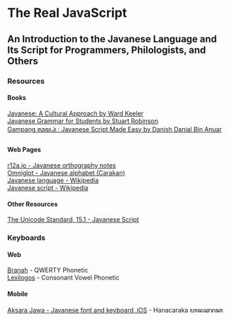 # The Real JavaScript

## An Introduction to the Javanese Language and Its Script for Programmers, Philologists, and Others

### Resources

#### Books

[Javanese: A Cultural Approach by Ward Keeler](https://www.amazon.com/Javanese-Cultural-Approach-Ohio-Southeast/dp/0896801217)  
[Javanese Grammar for Students by Stuart Robinson](https://www.amazon.com/Javanese-Grammar-Students-2nd-Southeast/dp/1876924128)  
[Gampang ꦓꦩ꧀ꦥꦁ : Javanese Script Made Easy by Danish Danial Bin Anuar](https://www.amazon.com/Gampang-Javanese-Script-Made-Easy-ebook/dp/B07NJKQTS4)

#### Web Pages

[r12a.io - Javanese orthography notes](https://r12a.github.io/scripts/java/jv.html)  
[Omniglot - Javanese alphabet (Carakan)](https://www.omniglot.com/writing/javanese.htm)  
[Javanese language - Wikipedia](https://en.wikipedia.org/wiki/Javanese_language)  
[Javanese script - Wikipedia](https://en.wikipedia.org/wiki/Javanese_script)

#### Other Resources

[The Unicode Standard, 15.1 - Javanese Script](rsrc/Unicode%20Javanese%20Script.pdf)

### Keyboards

#### Web

[Branah](https://www.branah.com/javanese) - QWERTY Phonetic  
[Lexilogos](https://www.lexilogos.com/keyboard/jawa.htm) - Consonant Vowel Phonetic

#### Mobile

[Aksara Jawa - Javanese font and keyboard, iOS](https://apps.apple.com/us/app/aksara-jawa/id921451340) - Hanacaraka ꦲꦤꦕꦫꦏ
